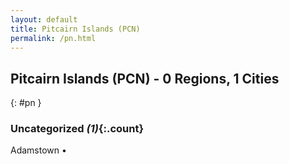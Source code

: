 ```yaml
---
layout: default
title: Pitcairn Islands (PCN)
permalink: /pn.html
---
```



## Pitcairn Islands (PCN) - 0 Regions, 1 Cities
{: #pn }





### Uncategorized _(1)_{:.count}


Adamstown  •


 
